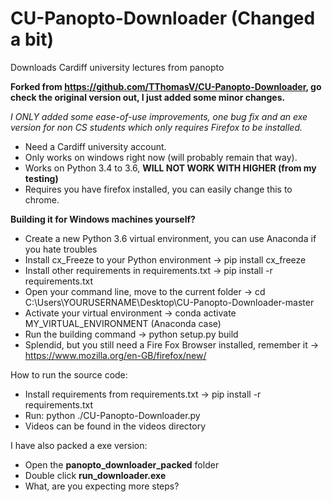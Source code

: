 # CU-Panopto-Downloader (Changed a bit)
Downloads Cardiff university lectures from panopto

**Forked from https://github.com/TThomasV/CU-Panopto-Downloader, go check the original version out, I just added some minor changes.**

*I ONLY added some ease-of-use improvements, one bug fix and an exe version for non CS students which only requires Firefox to be installed.*

- Need a Cardiff university account.
- Only works on windows right now (will probably remain that way).
- Works on Python 3.4 to 3.6, **WILL NOT WORK WITH HIGHER (from my testing)**
- Requires you have firefox installed, you can easily change this to chrome.

**Building it for Windows machines yourself?**
- Create a new Python 3.6 virtual environment, you can use Anaconda if you hate troubles
- Install cx_Freeze to your Python environment -> pip install cx_freeze
- Install other requirements in requirements.txt -> pip install -r requirements.txt
- Open your command line, move to the current folder -> cd C:\Users\YOURUSERNAME\Desktop\CU-Panopto-Downloader-master
- Activate your virtual environment -> conda activate MY_VIRTUAL_ENVIRONMENT (Anaconda case)
- Run the building command -> python setup.py build
- Splendid, but you still need a Fire Fox Browser installed, remember it -> https://www.mozilla.org/en-GB/firefox/new/

How to run the source code:
- Install requirements from requirements.txt -> pip install -r requirements.txt
- Run: python ./CU-Panopto-Downloader.py
- Videos can be found in the videos directory

I have also packed a exe version:
- Open the **panopto_downloader_packed** folder
- Double click **run_downloader.exe**
- What, are you expecting more steps?
